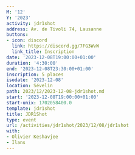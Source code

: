 ```yaml
---
M: '12'
Y: '2023'
activity: jdr1shot
address: Av. de Tivoli 74, Lausanne
buttons:
- icon: discord
  link: https://discord.gg/7FG3WvW
  link_title: Inscription
date: '2023-12-08T19:00:00+01:00'
duration: '4:30:00'
end: '2023-12-08T23:30:00+01:00'
inscription: 5 places
isodate: '2023-12-08'
location: Sévelin
path: 2023/12/2023-12-08-jdr1shot.md
start: '2023-12-08T19:00:00+01:00'
start-unix: 1702058400.0
template: jdr1shot
title: JDR1Shot
type: event
url: /activities/jdr1shot/2023/12/08/jdr1shot
with:
- Olivier Keshavjee
- Ilans
---
```


